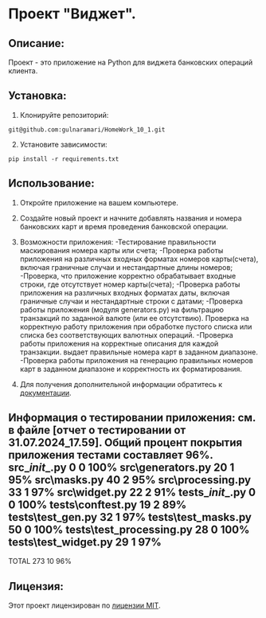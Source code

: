 # Проект "Виджет".

## Описание:
Проект - это приложение на Python для виджета банковских операций клиента.

## Установка:
1. Клонируйте репозиторий:
```
git@github.com:gulnaramari/HomeWork_10_1.git
```
2. Установите зависимости:
```
pip install -r requirements.txt

```
## Использование:
1. Откройте приложение на вашем компьютере.
2. Создайте новый проект и начните добавлять названия и номера банковских карт и время проведения банковской операции. 
3. Возможности приложения:
-Тестирование правильности маскирования номера карты или счета;
-Проверка работы приложения на различных входных форматах номеров карты(счета), включая граничные случаи и нестандартные длины номеров;
-Проверка, что приложение корректно обрабатывает входные строки, где отсутствует номер карты(счета);
-Проверка работы приложения на различных входных форматах даты, включая граничные случаи и нестандартные строки с датами;
-Проверка работы приложения (модуля generators.py) на фильтрацию транзакций по заданной валюте (или ее отсутствию). Проверка на
корректную работу приложения при обработке пустого списка или списка без соответствующих валютных операций. 
-Проверка работы приложения на корректные описания для каждой транзакции.
выдает правильные номера карт в заданном диапазоне.
-Проверка работы приложения на генерацию правильных номеров карт в заданном диапазоне и корректность их форматирования.

4. Для получения дополнительной информации обратитесь к [документации](docs/README.md).

Информация о тестировании приложения:
см. в файле [отчет о тестировании от 31.07.2024_17.59].
Общий процент покрытия приложения тестами составляет 96%.
src\__init__.py                0      0   100%
src\generators.py             20      1    95%
src\masks.py                  40      2    95%
src\processing.py             33      1    97%
src\widget.py                 22      2    91%
tests\__init__.py              0      0   100%
tests\conftest.py             19      2    89%
tests\test_gen.py             32      1    97%
tests\test_masks.py           50      0   100%
tests\test_processing.py      28      0   100%
tests\test_widget.py          29      1    97%
----------------------------------------------
TOTAL                        273     10    96%


## Лицензия:

Этот проект лицензирован по [лицензии MIT](LICENSE).